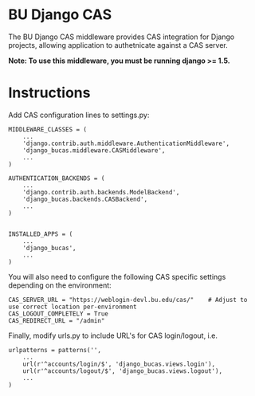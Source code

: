# BU Django CAS #


The BU Django CAS middleware provides CAS integration for Django projects, allowing application to authetnicate against a CAS server.

**Note: To use this middleware, you must be running django >= 1.5.**

# Instructions #

Add CAS configuration lines to settings.py:


	MIDDLEWARE_CLASSES = (
		...
		'django.contrib.auth.middleware.AuthenticationMiddleware',
		'django_bucas.middleware.CASMiddleware',
		...
	)

	AUTHENTICATION_BACKENDS = (
		...
		'django.contrib.auth.backends.ModelBackend',
		'django_bucas.backends.CASBackend',
		...
	)


	INSTALLED_APPS = (
		...
		'django_bucas',
		...
	)


You will also need to configure the following CAS specific settings depending on the environment:


	CAS_SERVER_URL = "https://weblogin-devl.bu.edu/cas/"	# Adjust to use correct location per-environment
	CAS_LOGOUT_COMPLETELY = True
	CAS_REDIRECT_URL = "/admin"


Finally, modify urls.py to include URL's for CAS login/logout, i.e.


	urlpatterns = patterns('',
		...
		url(r'^accounts/login/$', 'django_bucas.views.login'),
		url(r'^accounts/logout/$', 'django_bucas.views.logout'),
		...
	)
